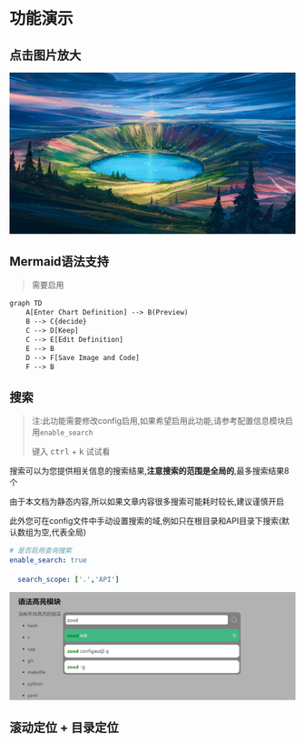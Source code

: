 
# 功能演示

## 点击图片放大

![](https://raw.githubusercontent.com/learner-lu/picbed/master/background.jpg)

## Mermaid语法支持

> 需要启用

```mermaid
graph TD
    A[Enter Chart Definition] --> B(Preview)
    B --> C{decide}
    C --> D[Keep]
    C --> E[Edit Definition]
    E --> B
    D --> F[Save Image and Code]
    F --> B
```

## 搜索

> 注:此功能需要修改config启用,如果希望启用此功能,请参考配置信息模块启用`enable_search`
>
> 键入 <kbd>ctrl</kbd> + <kbd>k</kbd> 试试看

搜索可以为您提供相关信息的搜索结果,**注意搜索的范围是全局的**,最多搜索结果8个

由于本文档为静态内容,所以如果文章内容很多搜索可能耗时较长,建议谨慎开启

此外您可在config文件中手动设置搜索的域,例如只在根目录和API目录下搜索(默认数组为空,代表全局)

```yaml
# 是否启用查询搜索
enable_search: true

  search_scope: ['.','API']
```

![20230114225904](https://raw.githubusercontent.com/learner-lu/picbed/master/20230114225904.png)

## 滚动定位 + 目录定位
